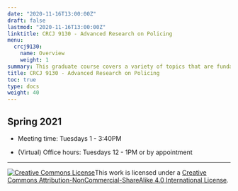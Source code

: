 ```yaml
---
date: "2020-11-16T13:00:00Z"
draft: false
lastmod: "2020-11-16T13:00:00Z"
linktitle: CRCJ 9130 - Advanced Research on Policing
menu:
  crcj9130:
    name: Overview
    weight: 1
summary: This graduate course covers a variety of topics that are fundamental to understanding American policing in the 21st Century. It is especially focused on cutting-edge research published in the last ~10 years by early career researchers.
title: CRCJ 9130 - Advanced Research on Policing
toc: true
type: docs
weight: 40
---
```


## Spring 2021

* Meeting time: Tuesdays 1 - 3:40PM

* (Virtual) Office hours: Tuesdays 12 - 1PM or by appointment

***

<a rel="license" href="http://creativecommons.org/licenses/by-nc-sa/4.0/"><img alt="Creative Commons License" style="border-width:0" src="https://i.creativecommons.org/l/by-nc-sa/4.0/88x31.png" /></a>This work is licensed under a <a rel="license" href="http://creativecommons.org/licenses/by-nc-sa/4.0/">Creative Commons Attribution-NonCommercial-ShareAlike 4.0 International License</a>.